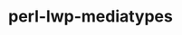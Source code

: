 ---
title: "perl-lwp-mediatypes"
layout: cache
categories: [package, v0.20.3]
meta: {"versions": ["6.02"], "compilers": ["gcc@=7.3.1"], "oss": ["amzn2"], "platforms": ["linux"], "targets": ["aarch64", "neoverse_n1", "x86_64_v3"], "stacks": ["aws-ahug", "aws-ahug-aarch64", "root"], "num_specs": 3, "num_specs_by_stack": {"aws-ahug-aarch64": 2, "root": 3, "aws-ahug": 1}}
spec_details: [{"hash": "vxsrlqvjcvwu6grz6n4bl7jceptdbcas", "compiler": "gcc@=7.3.1", "versions": ["6.02"], "os": "amzn2", "platform": "linux", "target": "aarch64", "variants": ["build_system=perl"], "stacks": ["aws-ahug-aarch64", "root"], "size": "-", "tarball": "https://binaries.spack.io/releases/v0.20.3/build_cache/linux-amzn2-aarch64/gcc-7.3.1/perl-lwp-mediatypes-6.02/linux-amzn2-aarch64-gcc-7.3.1-perl-lwp-mediatypes-6.02-vxsrlqvjcvwu6grz6n4bl7jceptdbcas.spack"}, {"hash": "jetm37jz6ek2b2tb6syctlo6itaymg7u", "compiler": "gcc@=7.3.1", "versions": ["6.02"], "os": "amzn2", "platform": "linux", "target": "neoverse_n1", "variants": ["build_system=perl"], "stacks": ["aws-ahug-aarch64", "root"], "size": "-", "tarball": "https://binaries.spack.io/releases/v0.20.3/build_cache/linux-amzn2-neoverse_n1/gcc-7.3.1/perl-lwp-mediatypes-6.02/linux-amzn2-neoverse_n1-gcc-7.3.1-perl-lwp-mediatypes-6.02-jetm37jz6ek2b2tb6syctlo6itaymg7u.spack"}, {"hash": "vzw67mzmljxnt7ksdcql7csie53algil", "compiler": "gcc@=7.3.1", "versions": ["6.02"], "os": "amzn2", "platform": "linux", "target": "x86_64_v3", "variants": ["build_system=perl"], "stacks": ["root", "aws-ahug"], "size": "-", "tarball": "https://binaries.spack.io/releases/v0.20.3/build_cache/linux-amzn2-x86_64_v3/gcc-7.3.1/perl-lwp-mediatypes-6.02/linux-amzn2-x86_64_v3-gcc-7.3.1-perl-lwp-mediatypes-6.02-vzw67mzmljxnt7ksdcql7csie53algil.spack"}]
---